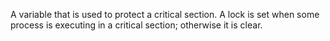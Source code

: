 A variable that is used to protect a critical section. A lock is set when some process is executing in a critical section; otherwise it is clear.